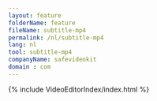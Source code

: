 ```yaml
---
layout: feature
folderName: feature
fileName: subtitle-mp4
permalink: /nl/subtitle-mp4
lang: nl
tool: subtitle-mp4
companyName: safevideokit
domain : com
---
```


{% include VideoEditorIndex/index.html %}

   